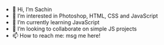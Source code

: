 - 👋 Hi, I’m Sachin
- 👀 I’m interested in Photoshop, HTML, CSS and JavaScript
- 🌱 I’m currently learning JavaScript
- 💞️ I’m looking to collaborate on simple JS projects
- 📫 How to reach me: msg me here!

<!---
sbmohindra/sbmohindra is a ✨ special ✨ repository because its `README.md` (this file) appears on your GitHub profile.
You can click the Preview link to take a look at your changes.
--->
